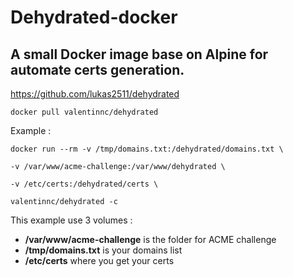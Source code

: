# Dehydrated-docker
## A small Docker image base on Alpine for automate certs generation. 

https://github.com/lukas2511/dehydrated

`docker pull valentinnc/dehydrated`

Example :

`docker run --rm -v /tmp/domains.txt:/dehydrated/domains.txt \`

`-v /var/www/acme-challenge:/var/www/dehydrated \`

`-v /etc/certs:/dehydrated/certs \`

`valentinnc/dehydrated -c`

This example use 3 volumes :

- **/var/www/acme-challenge** is the folder for ACME challenge
- **/tmp/domains.txt** is your domains list
- **/etc/certs** where you get your certs
